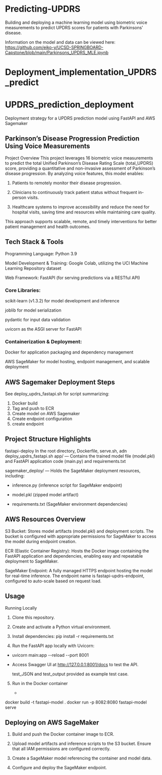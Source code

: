 # Predicting-UPDRS
Building and deploying a machine learning model using biometric voice measurements to predict UPDRS scores for patients with Parkinsons' disease. 

Information on the model and data can be viewed here: https://github.com/eiko-y/UCSD-SPRINGBOARD-Capstone/blob/main/Parkinsons_UPDRS_MLE.ipynb

# Deployment_implementation_UPDRS_predict

# UPDRS_prediction_deployment
Deployment strategy for a UPDRS prediction model using FastAPI and AWS Sagemaker

## Parkinson’s Disease Progression Prediction Using Voice Measurements
Project Overview
This project leverages 16 biometric voice measurements to predict the total Unified Parkinson’s Disease Rating Scale (total_UPDRS) score, providing a quantitative and non-invasive assessment of Parkinson’s disease progression. By analyzing voice features, this model enables:
1. Patients to remotely monitor their disease progression.


2. Clinicians to continuously track patient status without frequent in-person visits.


3. Healthcare systems to improve accessibility and reduce the need for hospital visits, saving time and resources while maintaining care quality.


This approach supports scalable, remote, and timely interventions for better patient management and health outcomes.

## Tech Stack & Tools
Programming Language: Python 3.9


Model Development & Training: Google Colab, utilizing the UCI Machine Learning Repository dataset


Web Framework: FastAPI (for serving predictions via a RESTful API)


### Core Libraries:


scikit-learn (v1.3.2) for model development and inference


joblib for model serialization


pydantic for input data validation


uvicorn as the ASGI server for FastAPI


### Containerization & Deployment:


Docker for application packaging and dependency management


AWS SageMaker for model hosting, endpoint management, and scalable deployment

## AWS Sagemaker Deployment Steps 
See deploy_updrs_fastapi.sh for script summarizing:
1. Docker build
2. Tag and push to ECR
3. Create model on AWS Sagemaker
4. Create endpoint configuration
5. create endpoint

## Project Structure Highlights
fastapi-deploy
In the root directory, Dockerfile, serve.sh, adn deploy_updrs_fastapi.sh
app/ — Contains the trained model file (model.pkl) and FastAPI application code (main.py) and requirements.txt


sagemaker_deploy/ — Holds the SageMaker deployment resources, including:


  * inference.py (inference script for SageMaker endpoint)


*   model.pkl (zipped model artifact)


 *  requirements.txt (SageMaker environment dependencies)
  
## AWS Resources Overview
S3 Bucket: Stores model artifacts (model.pkl) and deployment scripts. The bucket is configured with appropriate permissions for SageMaker to access the model during endpoint creation.


ECR (Elastic Container Registry): Hosts the Docker image containing the FastAPI application and dependencies, enabling easy and repeatable deployment to SageMaker.


SageMaker Endpoint: A fully managed HTTPS endpoint hosting the model for real-time inference. The endpoint name is fastapi-updrs-endpoint, configured to auto-scale based on request load.

## Usage
Running Locally
1. Clone this repository.


2. Create and activate a Python virtual environment.


3. Install dependencies: pip install -r requirements.txt


4. Run the FastAPI app locally with Uvicorn:


* uvicorn main:app --reload --port 8001
* Access Swagger UI at http://127.0.0.1:8001/docs to test the API.

  test_JSON and test_output provided as example test case.

5. Run in the Docker container
   * ```bash
docker build -t fastapi-model .
docker run -p 8082:8080 fastapi-model serve


## Deploying on AWS SageMaker
1. Build and push the Docker container image to ECR.


2. Upload model artifacts and inference scripts to the S3 bucket. Ensure that all IAM permissions are configured correctly. 


3. Create a SageMaker model referencing the container and model data.


4. Configure and deploy the SageMaker endpoint.
